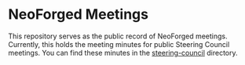 # NeoForged Meetings

This repository serves as the public record of NeoForged meetings.
Currently, this holds the meeting minutes for public Steering Council meetings.
You can find these minutes in the [steering-council](steering-council) directory.